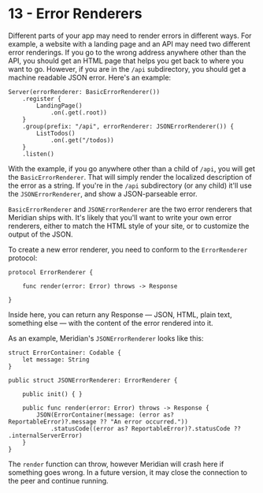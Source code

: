# 13 - Error Renderers

Different parts of your app may need to render errors in different ways. For example, a website with a landing page and an API may need two different error renderings. If you go to the wrong address anywhere other than the API, you should get an HTML page that helps you get back to where you want to go. However, if you are in the `/api` subdirectory, you should get a machine readable JSON error. Here's an example:

    Server(errorRenderer: BasicErrorRenderer())
        .register {
            LandingPage()
                .on(.get(.root))
        }
        .group(prefix: "/api", errorRenderer: JSONErrorRenderer()) {
            ListTodos()
                .on(.get("/todos))
        }
        .listen()

With the example, if you go anywhere other than a child of `/api`, you will get the `BasicErrorRenderer`. That will simply render the localized description of the error as a string. If you're in the `/api` subdirectory (or any child) it'll use the `JSONErrorRenderer`, and show a JSON-parseable error.

`BasicErrorRenderer` and `JSONErrorRenderer` are the two error renderers that Meridian ships with. It's likely that you'll want to write your own error renderers, either to match the HTML style of your site, or to customize the output of the JSON.

To create a new error renderer, you need to conform to the `ErrorRenderer` protocol:

    protocol ErrorRenderer {
    
        func render(error: Error) throws -> Response
    
    }

Inside here, you can return any Response — JSON, HTML, plain text, something else — with the content of the error rendered into it.

As an example, Meridian's `JSONErrorRenderer` looks like this:

    struct ErrorContainer: Codable {
        let message: String
    }
    
    public struct JSONErrorRenderer: ErrorRenderer {
    
        public init() { }
    
        public func render(error: Error) throws -> Response {
            JSON(ErrorContainer(message: (error as? ReportableError)?.message ?? "An error occurred."))
                .statusCode((error as? ReportableError)?.statusCode ?? .internalServerError)
        }
    }

The `render` function can throw, however Meridian will crash here if something goes wrong. In a future version, it may close the connection to the peer and continue running.
